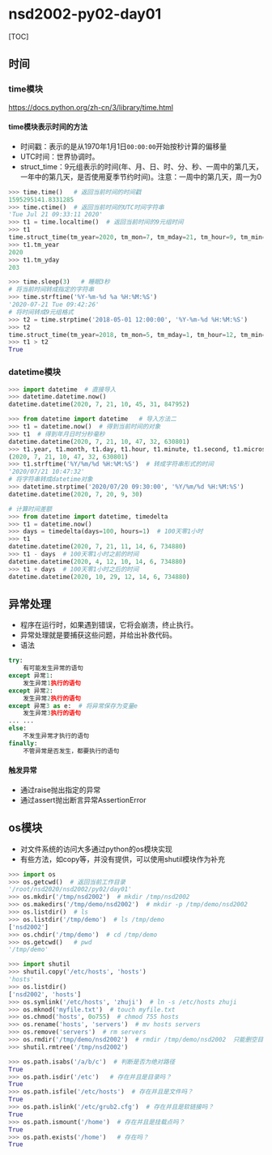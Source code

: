 # nsd2002-py02-day01

[TOC]

## 时间

### time模块

https://docs.python.org/zh-cn/3/library/time.html

#### time模块表示时间的方法

- 时间戳：表示的是从1970年1月1日`00:00:00`开始按秒计算的偏移量
- UTC时间：世界协调时。
- struct_time：9元组表示的时间(年、月、日、时、分、秒、一周中的第几天，一年中的第几天，是否使用夏季节约时间)。注意：一周中的第几天，周一为0

```python
>>> time.time()   # 返回当前时间的时间戳
1595295141.8331285
>>> time.ctime()  # 返回当前时间的UTC时间字符串
'Tue Jul 21 09:33:11 2020'
>>> t1 = time.localtime()  # 返回当前时间的9元组时间
>>> t1
time.struct_time(tm_year=2020, tm_mon=7, tm_mday=21, tm_hour=9, tm_min=33, tm_sec=53, tm_wday=1, tm_yday=203, tm_isdst=0)
>>> t1.tm_year
2020
>>> t1.tm_yday
203

>>> time.sleep(3)   # 睡眠3秒
# 将当前时间转成指定的字符串
>>> time.strftime('%Y-%m-%d %a %H:%M:%S')
'2020-07-21 Tue 09:42:26'
# 将时间转成9元组格式
>>> t2 = time.strptime('2018-05-01 12:00:00', '%Y-%m-%d %H:%M:%S')
>>> t2
time.struct_time(tm_year=2018, tm_mon=5, tm_mday=1, tm_hour=12, tm_min=0, tm_sec=0, tm_wday=1, tm_yday=121, tm_isdst=-1)
>>> t1 > t2
True
```

### datetime模块

```python
>>> import datetime  # 直接导入
>>> datetime.datetime.now()
datetime.datetime(2020, 7, 21, 10, 45, 31, 847952)

>>> from datetime import datetime   # 导入方法二
>>> t1 = datetime.now()  # 得到当前时间的对象
>>> t1  # 得到年月日时分秒毫秒
datetime.datetime(2020, 7, 21, 10, 47, 32, 630801)
>>> t1.year, t1.month, t1.day, t1.hour, t1.minute, t1.second, t1.microsecond
(2020, 7, 21, 10, 47, 32, 630801)
>>> t1.strftime('%Y/%m/%d %H:%M:%S')  # 转成字符串形式的时间
'2020/07/21 10:47:32'
# 将字符串转成datetime对象
>>> datetime.strptime('2020/07/20 09:30:00', '%Y/%m/%d %H:%M:%S')
datetime.datetime(2020, 7, 20, 9, 30)

# 计算时间差额
>>> from datetime import datetime, timedelta
>>> t1 = datetime.now()
>>> days = timedelta(days=100, hours=1)  # 100天零1小时
>>> t1
datetime.datetime(2020, 7, 21, 11, 14, 6, 734880)
>>> t1 - days  # 100天零1小时之前的时间
datetime.datetime(2020, 4, 12, 10, 14, 6, 734880)
>>> t1 + days  # 100天零1小时之后的时间
datetime.datetime(2020, 10, 29, 12, 14, 6, 734880)
```

## 异常处理

- 程序在运行时，如果遇到错误，它将会崩溃，终止执行。
- 异常处理就是要捕获这些问题，并给出补救代码。
- 语法

```python
try:
    有可能发生异常的语句
except 异常1:
    发生异常1执行的语句
except 异常2:
    发生异常2执行的语句
except 异常3 as e:  # 将异常保存为变量e
    发生异常3执行的语句
... ...
else:
    不发生异常才执行的语句
finally:
    不管异常是否发生，都要执行的语句
```

#### 触发异常

- 通过raise抛出指定的异常
- 通过assert抛出断言异常AssertionError

## os模块

- 对文件系统的访问大多通过python的os模块实现
- 有些方法，如copy等，并没有提供，可以使用shutil模块作为补充

```python
>>> import os
>>> os.getcwd()  # 返回当前工作目录
'/root/nsd2020/nsd2002/py02/day01'
>>> os.mkdir('/tmp/nsd2002')  # mkdir /tmp/nsd2002
>>> os.makedirs('/tmp/demo/nsd2002')  # mkdir -p /tmp/demo/nsd2002
>>> os.listdir()  # ls
>>> os.listdir('/tmp/demo')  # ls /tmp/demo
['nsd2002']
>>> os.chdir('/tmp/demo')  # cd /tmp/demo
>>> os.getcwd()   # pwd
'/tmp/demo'

>>> import shutil
>>> shutil.copy('/etc/hosts', 'hosts')
'hosts'
>>> os.listdir()
['nsd2002', 'hosts']
>>> os.symlink('/etc/hosts', 'zhuji')  # ln -s /etc/hosts zhuji
>>> os.mknod('myfile.txt')  # touch myfile.txt
>>> os.chmod('hosts', 0o755)  # chmod 755 hosts
>>> os.rename('hosts', 'servers')  # mv hosts servers
>>> os.remove('servers')  # rm servers
>>> os.rmdir('/tmp/demo/nsd2002')  # rmdir /tmp/demo/nsd2002  只能删空目录
>>> shutil.rmtree('/tmp/nsd2002')

>>> os.path.isabs('/a/b/c')  # 判断是否为绝对路径
True
>>> os.path.isdir('/etc')   # 存在并且是目录吗？
True
>>> os.path.isfile('/etc/hosts')  # 存在并且是文件吗？
True
>>> os.path.islink('/etc/grub2.cfg')  # 存在并且是软链接吗？
True
>>> os.path.ismount('/home')  # 存在并且是挂载点吗？
True
>>> os.path.exists('/home')   # 存在吗？
True
```



